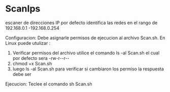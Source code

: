 # ScanIps
escaner de direcciones IP por defecto identifica las redes en el  rango de  192.168.0.1 -192.168.0.254


Configuracion: 
Debe asignarle permisos de ejecucion al archivo Scan.sh. 
En  Linux puede utulizar :
1. Verificar permisos del archivo utilice el comando ls -al Scan.sh  el cual por defecto sera -rw-r--r-- 
2. chmod +x Scan.sh
3. luego ls -al Scan.sh para verificar si cambiaron los permiso la respuesta debe ser 

Ejecucion:
Teclee el comando sh Scan.sh
